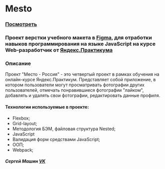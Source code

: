 # Mesto

### [Посмотреть](https://vanilla64.github.io/mesto/)

### Проект верстки учебного макета в [Figma](https://www.figma.com/file/StZjf8HnoeLdiXS7dYrLAh/JavaScript.-Sprint-4), для отработки навыков программирования на языке **JavaScript** на курсе **Web-разработчик** от [Яндекс.Практикума](https://praktikum.yandex.ru) 

### Описание

Проект "Место - Россия" - это четвертый проект в рамках обучения на онлайн-курсе Яндекс.Практикум. Представляет собой приложение, в котором пользователи могут просматривать фотографии других пользователей, отмечать понравившиеся фотографии "лайком", добавлять и удалять свои фотографии, редактировать данные профиля.

#### Технологии используемые в проекте: 
* Flexbox;
* Grid-layout;
* Методология БЭМ, файловая структура Nested;
* JavaScript
* Валидация форм средствами JavaScript;
* ООП;
* Webpack;

##### Сергей Машин [VK](https://vk.com/vanilla64)

